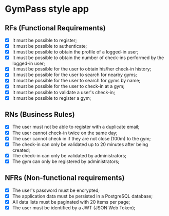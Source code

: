 # GymPass style app

## RFs (Functional Requirements)
- [x] It must be possible to register;
- [x] It must be possible to authenticate;
- [x] It must be possible to obtain the profile of a logged-in user;
- [x] It must be possible to obtain the number of check-ins performed by the logged-in user;
- [x] It must be possible for the user to obtain his/her check-in history;
- [x] It must be possible for the user to search for nearby gyms;
- [x] It must be possible for the user to search for gyms by name;
- [x] It must be possible for the user to check-in at a gym;
- [x] It must be possible to validate a user's check-in;
- [x] It must be possible to register a gym;

## RNs (Business Rules) 
- [x] The user must not be able to register with a duplicate email;
- [x] The user cannot check-in twice on the same day; 
- [x] The user cannot check in if they are not close (100m) to the gym;
- [x] The check-in can only be validated up to 20 minutes after being created;
- [x] The check-in can only be validated by administrators;
- [x] The gym can only be registered by administrators;

## NFRs (Non-functional requirements) 
- [x] The user's password must be encrypted;
- [x] The application data must be persisted in a PostgreSQL database;
- [x] All data lists must be paginated with 20 items per page;
- [x] The user must be identified by a JWT (JSON Web Token);